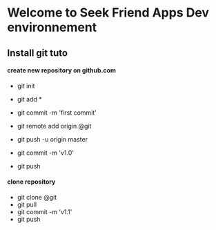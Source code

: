 # Welcome to Seek Friend Apps Dev environnement

## Install git tuto
#### create new repository on github.com
- git init
- git add *
- git commit -m 'first commit'
- git remote add origin @git
- git push -u origin master

- git commit -m 'v1.0'
- git push

#### clone repository
- git clone @git
- git pull
- git commit -m 'v1.1'
- git push
